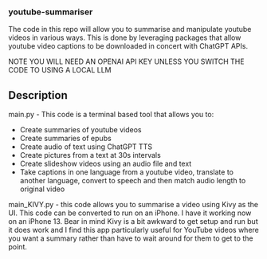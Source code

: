 ### youtube-summariser

The code in this repo will allow you to summarise and manipulate youtube videos in various ways. This is done by leveraging packages that allow youtube video captions to be downloaded in concert with ChatGPT APIs.

NOTE YOU WILL NEED AN OPENAI API KEY UNLESS YOU SWITCH THE CODE TO USING A LOCAL LLM

## Description

main.py - This code is a terminal based tool that allows you to:
- Create summaries of youtube videos
- Create summaries of epubs
- Create audio of text using ChatGPT TTS
- Create pictures from a text at 30s intervals
- Create slideshow videos using an audio file and text
- Take captions in one language from a youtube video, translate to another language, convert to speech and then match audio length to original video

main_KIVY.py - this code allows you to summarise a video using Kivy as the UI. This code can be converted to run on an iPhone. I have it working now on an iPhone 13. Bear in mind Kivy is a bit awkward to get setup and run but it does work and I find this app particularly useful for YouTube videos where you want a summary rather than have to wait around for them to get to the point.
